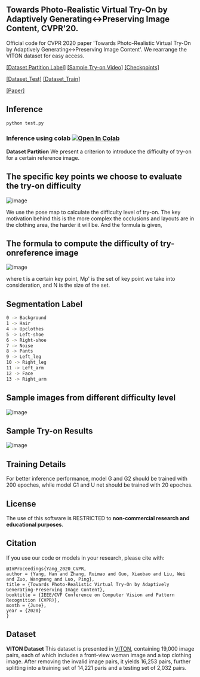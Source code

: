 ## Towards Photo-Realistic Virtual Try-On by Adaptively Generating↔Preserving Image Content, CVPR'20.
Official code for CVPR 2020 paper 'Towards Photo-Realistic Virtual Try-On by Adaptively Generating↔Preserving Image Content'.
We rearrange the VITON dataset for easy access.

[[Dataset Partition Label]](https://drive.google.com/open?id=1Jt9DykVUmUo5dzzwyi4C_1wmWgVYsFDl)  [[Sample Try-on Video]](https://www.youtube.com/watch?v=BbKBSfDBcxI) [[Checkpoints]](https://drive.google.com/file/d/1UWT6esQIU_d4tUm8cjxDKMhB8joQbrFx/view?usp=sharing) 

[[Dataset_Test]](https://drive.google.com/file/d/1tE7hcVFm8Td8kRh5iYRBSDFdvZIkbUIR/view?usp=sharing) [[Dataset_Train]](https://drive.google.com/file/d/1lHNujZIq6KVeGOOdwnOXVCSR5E7Kv6xv/view?usp=sharing)


[[Paper]](https://arxiv.org/abs/2003.05863)

## Inference
```bash
python test.py
```
[colab-badge]: <https://colab.research.google.com/assets/colab-badge.svg>

### Inference using colab [![Open In Colab][colab-badge]](https://colab.research.google.com/drive/1HvSB2Mx8WZ-Wo_8FDrc05DaOi4QUE9hG)
**Dataset Partition** We present a criterion to introduce the difficulty of try-on for a certain reference image.
## The specific key points we choose to evaluate the try-on difficulty
![image](https://github.com/switchablenorms/DeepFashion_Try_On/blob/master/images/criterion.png)

We use the pose map to calculate the difficulty level of try-on. The key motivation behind this is the more complex the occlusions and layouts are in the clothing area, the harder it will be. And the formula is given,
## The formula to compute the difficulty of try-onreference image

![image](https://github.com/switchablenorms/DeepFashion_Try_On/blob/master/images/formula.png)

where t is a certain key point, Mp' is the set of key point we take into consideration, and N is the size of the set. 
## Segmentation Label
```bash
0 -> Background
1 -> Hair
4 -> Upclothes
5 -> Left-shoe 
6 -> Right-shoe
7 -> Noise
8 -> Pants
9 -> Left_leg
10 -> Right_leg
11 -> Left_arm
12 -> Face
13 -> Right_arm
```
## Sample images from different difficulty level

![image](https://github.com/switchablenorms/DeepFashion_Try_On/blob/master/images/difficulty.png)

## Sample Try-on Results
  
![image](https://github.com/switchablenorms/DeepFashion_Try_On/blob/master/images/tryon.png)

## Training Details
For better inference performance, model G and G2 should be trained with 200 epoches, while model G1 and U net should be trained with 20 epoches.

## License
The use of this software is RESTRICTED to **non-commercial research and educational purposes**.

## Citation
If you use our code or models in your research, please cite with:
```
@InProceedings{Yang_2020_CVPR,
author = {Yang, Han and Zhang, Ruimao and Guo, Xiaobao and Liu, Wei and Zuo, Wangmeng and Luo, Ping},
title = {Towards Photo-Realistic Virtual Try-On by Adaptively Generating-Preserving Image Content},
booktitle = {IEEE/CVF Conference on Computer Vision and Pattern Recognition (CVPR)},
month = {June},
year = {2020}
}
```

## Dataset
**VITON Dataset** This dataset is presented in [VITON](https://github.com/xthan/VITON), containing 19,000 image pairs, each of which includes a front-view woman image and a top clothing image. After removing the invalid image pairs, it yields 16,253 pairs, further splitting into a training set of 14,221 paris and a testing set of 2,032 pairs.
